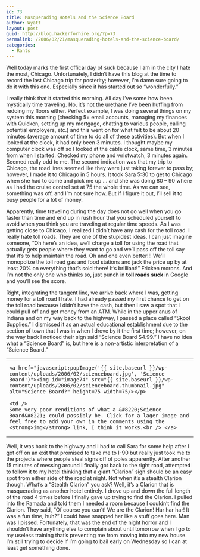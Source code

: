 ```yaml
---
id: 73
title: Masquerading Hotels and the Science Board
author: Wyatt
layout: post
guid: http://blog.hackerforhire.org/?p=73
permalink: /2006/02/21/masquerading-hotels-and-the-science-board/
categories:
  - Rants
---
```

Well today marks the first offical day of suck because I am in the city I hate the most, Chicago. Unfortunately, I didn&#8217;t have this blog at the time to record the last Chicago trip for posterity; however, I&#8217;m damn sure going to do it with this one. Especially since it has started out so &#8220;wonderfully.&#8221;  
<!--more-->

  
I really think that it started this morning. All day I&#8217;ve some how been mystically time traveling. No, it&#8217;s not the urethane I&#8217;ve been huffing from redoing my floors either. Perfect example, I was doing several things on my system this morning (checking 5+ email accounts, managing my finances with Quicken, setting up my mortgage, chatting to various people, calling potential employers, etc.) and this went on for what felt to be about 20 minutes (average amount of time to do all of these activities). But when I looked at the clock, it had only been 3 minutes. I thought maybe my computer clock was off so I looked at the cable clock, same time, 3 minutes from when I started. Checked my phone and wristwatch, 3 minutes again. Seemed really odd to me. The second indication was that my trip to Chicago, the road lines seemed like they were just taking forever to pass by; however, I made it to Chicago in 5 hours. It took Sara 5:30 to get to Chicago when she had to come and pick me up &#8230; and she was doing 80 &#8211; 90 where as I had the cruise control set at 75 the whole time. As we can see, something was off, and I&#8217;m not sure how. But if I figure it out, I&#8217;ll sell it to busy people for a lot of money.

Apparently, time traveling during the day does not go well when you go faster than time and end up in rush hour that you scheduled yourself to avoid when you think you are traveling at regular time speeds. As I was getting close to Chicago, I realized I didn&#8217;t have any cash for the toll road. I really hate toll roads. They are one of the stupidest ideas. I can just imagine someone, &#8220;Oh here&#8217;s an idea, we&#8217;ll charge a toll for using the road that actually gets people where they want to go and we&#8217;ll pass off the toll say that it&#8217;s to help maintain the road. Oh and one even better!!! We&#8217;ll monopolize the toll road gas and food stations and jack the price up by at least 20% on everything that&#8217;s sold there! It&#8217;s brilliant!&#8221; Fricken morons. And I&#8217;m not the only one who thinks so, just punch in **toll roads suck** in Google and you&#8217;ll see the score. 

Right, integrating the tangent line, we arrive back where I was, getting money for a toll road I hate. I had already passed my first chance to get on the toll road because I didn&#8217;t have the cash, but then I saw a spot that I could pull off and get money from an ATM. While in the upper anus of Indiana and on my way back to the highway, I passed a place called &#8220;Skool Supplies.&#8221; I dismissed it as an actual educational establishment due to the section of town that I was in when I drove by it the first time; however, on the way back I noticed their sign said &#8220;Science Board $4.99.&#8221; I have no idea what a &#8220;Science Board&#8221; is, but here is a non-artistic interpretation of a &#8220;Science Board.&#8221;

<table>
  <tr>
    <td />
    
    <a href="javascript:popImage('{{ site.baseurl }}/wp-content/uploads/2006/02/scienceboard.jpg', 'Science Board')"><img id="image74" src="{{ site.baseurl }}/wp-content/uploads/2006/02/scienceboard.thumbnail.jpg" alt="Science Board?" height=75 width=75/></p> 
    
    <td />
    Some very poor renditions of what a &#8220;Science Board&#8221; could possibly be. Click for a lager image and feel free to add your own in the comments using the 
    <strong>img</strong> link, I think it works.<br /> </a>
  </tr>
</table>

Well, it was back to the highway and I had to call Sara for some help after I got off on an exit that promised to take me to I-90 but really just took me to the projects where people steal signs off of poles apparently. After another 15 minutes of messing around I finally got back to the right road, attempted to follow it to my hotel thinking that a giant &#8220;Clarion&#8221; sign should be an easy spot from either side of the road at night. Not when it&#8217;s a stealth Clarion though. What&#8217;s a &#8220;Stealth Clarion&#8221; you ask? Well, it&#8217;s a Clarion that is masquerading as another hotel entirely. I drove up and down the full length of the road 4 times before I finally gave up trying to find the Clarion. I pulled into the Ramada and told them I needed a room because I couldn&#8217;t find the Clarion. They said, &#8220;Of course you can&#8217;t! We are the Clarion! Har har har! It was a fun time, huh?&#8221; I could have snapped her like a stuff goes here. Man was I pissed. Fortunately, that was the end of the night horror and I shouldn&#8217;t have anything else to complain about until tomorrow when I go to my useless training that&#8217;s preventing me from moving into my new house. I&#8217;m still trying to decide if I&#8217;m going to bail early on Wednesday so I can at least get something done.